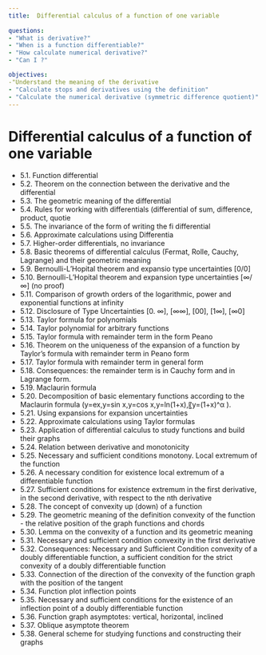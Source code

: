 ```yaml
---
title:  Differential calculus of a function of one variable
 
questions:
- "What is derivative?"
- "When is a function differentiable?"
- "How calculate numerical derivative?"
- "Can I ?"

objectives:
-"Understand the meaning of the derivative
- "Calculate stops and derivatives using the definition"
- "Calculate the numerical derivative (symmetric difference quotient)"
---
```


# Differential calculus of a function of one variable
- 5.1. Function differential
- 5.2. Theorem on the connection between the derivative and the differential
- 5.3. The geometric meaning of the differential
- 5.4. Rules for working with differentials (differential of sum, difference, product, quotie
- 5.5. The invariance of the form of writing the fi differential
- 5.6. Approximate calculations using Differentia
- 5.7. Higher-order differentials, no invariance
- 5.8. Basic theorems of differential calculus (Fermat, Rolle, Cauchy, Lagrange) and their geometric meaning
- 5.9. Bernoulli-L’Hopital theorem and expansio type uncertainties [0/0]
- 5.10. Bernoulli-L’Hopital theorem and expansion type uncertainties [∞/∞] (no proof)
- 5.11. Comparison of growth orders of the logarithmic, power and exponential functions at infinity
- 5.12. Disclosure of Type Uncertainties [0. ∞], [∞∞], [00], [1∞], [∞0]
- 5.13. Taylor formula for polynomials
- 5.14. Taylor polynomial for arbitrary functions
- 5.15. Taylor formula with remainder term in the form Peano
- 5.16. Theorem on the uniqueness of the expansion of a function by Taylor’s formula with remainder term in Peano form
- 5.17. Taylor formula with remainder term in general form
- 5.18. Consequences: the remainder term is in Cauchy form and in Lagrange form.
- 5.19. Maclaurin formula
- 5.20. Decomposition of basic elementary functions according to the Maclaurin formula (y=ex,y=sin x,y=cos x,y=ln(1+x),〖y=(1+x)^α ).
- 5.21. Using expansions for expansion uncertainties
- 5.22. Approximate calculations using Taylor formulas
- 5.23. Application of differential calculus to study functions and build their graphs
- 5.24. Relation between derivative and monotonicity
- 5.25. Necessary and sufficient conditions monotony. Local extremum of the function
- 5.26. A necessary condition for existence local extremum of a differentiable function
- 5.27. Sufficient conditions for existence extremum in the first derivative, in the second derivative, with respect to the nth derivative
- 5.28. The concept of convexity up (down) of a function
- 5.29. The geometric meaning of the definition convexity of the function - the relative position of the graph functions and chords
- 5.30. Lemma on the convexity of a function and its geometric meaning
- 5.31. Necessary and sufficient condition convexity in the first derivative
- 5.32. Consequences: Necessary and Sufficient Condition convexity of a doubly differentiable function, a sufficient condition for the strict convexity of a doubly differentiable function
- 5.33. Connection of the direction of the convexity of the function graph with the position of the tangent
- 5.34. Function plot inflection points
- 5.35. Necessary and sufficient conditions for the existence of an inflection point of a doubly differentiable function
- 5.36. Function graph asymptotes: vertical, horizontal, inclined
- 5.37. Oblique asymptote theorem
- 5.38. General scheme for studying functions and constructing their graphs
